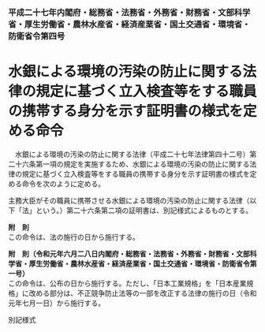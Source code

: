 ### 平成二十七年内閣府・総務省・法務省・外務省・財務省・文部科学省・厚生労働省・農林水産省・経済産業省・国土交通省・環境省・防衛省令第四号  
# 水銀による環境の汚染の防止に関する法律の規定に基づく立入検査等をする職員の携帯する身分を示す証明書の様式を定める命令  
　水銀による環境の汚染の防止に関する法律（平成二十七年法律第四十二号）第二十六条第一項の規定を実施するため、水銀による環境の汚染の防止に関する法律の規定に基づく立入検査等をする職員の携帯する身分を示す証明書の様式を定める命令を次のように定める。  
  
主務大臣がその職員に携帯させる水銀による環境の汚染の防止に関する法律（以下「法」という。）第二十六条第二項の証明書は、別記様式によるものとする。  
  
**附　則**  
この命令は、法の施行の日から施行する。  
  
**附　則（令和元年六月二八日内閣府・総務省・法務省・外務省・財務省・文部科学省・厚生労働省・農林水産省・経済産業省・国土交通省・環境省・防衛省令第一号）**  
この命令は、公布の日から施行する。ただし、「日本工業規格」を「日本産業規格」に改める部分は、不正競争防止法等の一部を改正する法律の施行の日（令和元年七月一日）から施行する。  
  
別記様式
          
        